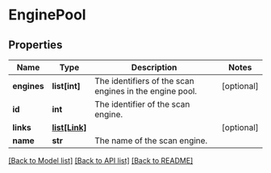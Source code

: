 # EnginePool

## Properties
Name | Type | Description | Notes
------------ | ------------- | ------------- | -------------
**engines** | **list[int]** | The identifiers of the scan engines in the engine pool. | [optional] 
**id** | **int** | The identifier of the scan engine. | 
**links** | [**list[Link]**](Link.md) |  | [optional] 
**name** | **str** | The name of the scan engine. | 

[[Back to Model list]](../README.md#documentation-for-models) [[Back to API list]](../README.md#documentation-for-api-endpoints) [[Back to README]](../README.md)

